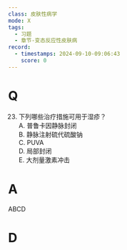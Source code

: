 ```yaml
---
class: 皮肤性病学
mode: X
tags:
  - 习题
  - 章节-变态反应性皮肤病
record:
  - timestamps: 2024-09-10-09:06:43
    score: 0
---
```


# Q
23. 下列哪些治疗措施可用于湿疹？  
A. 普鲁卡因静脉封闭  
B. 静脉注射硫代硫酸钠  
C. PUVA  
D. 局部封闭  
E. 大剂量激素冲击  
# A
ABCD
# D
